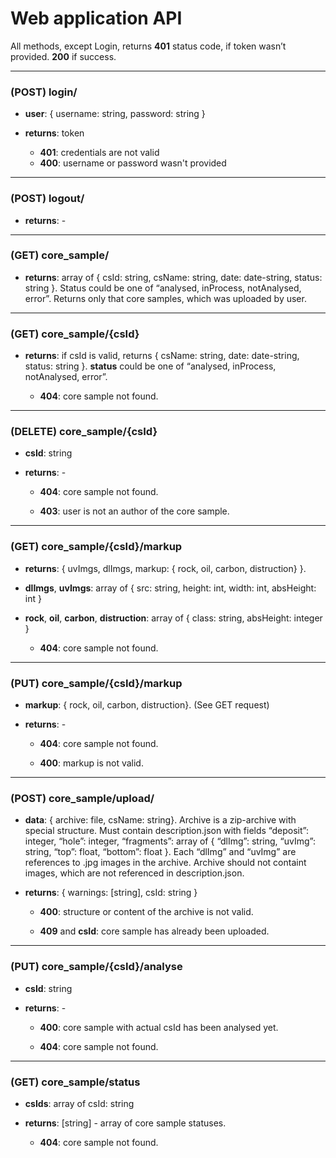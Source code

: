 # Web application API 

All methods, except Login, returns **401** status code, if token wasn’t provided. **200** if success. 

---
### (POST) login/  

 - **user**: { username: string, password: string } 

 - **returns**: token 

   + **401**: credentials are not valid
   + **400**: username or password wasn't provided
---
### (POST) logout/ 

  - **returns**: - 

---
### (GET) core_sample/ 

  - **returns**: array of { csId: string, csName: string, date: date-string, status: string }. Status could be one of “analysed, inProcess, notAnalysed, error”. Returns only that core samples, which was uploaded by user. 
---
### (GET) core_sample/{csId} 

  - **returns**: if csId is valid, returns { csName: string, date: date-string, status: string }. **status** could be one of “analysed, inProcess, notAnalysed, error”. 

    + **404**: core sample not found. 
---
### (DELETE) core_sample/{csId} 

  - **csId**: string 

  - **returns**: - 

    + **404**: core sample not found. 

    + **403**: user is not an author of the core sample.
---   
### (GET) core_sample/{csId}/markup 

  - **returns**: { uvImgs, dlImgs, markup: { rock, oil, carbon, distruction} }. 

  - **dlImgs**, **uvImgs**: array of { src: string, height: int, width: int, absHeight: int } 

  - **rock**, **oil**, **carbon**, **distruction**: array of { class: string, absHeight: integer } 

    + **404**: core sample not found. 
---
### (PUT) core_sample/{csId}/markup 

  - **markup**: { rock, oil, carbon, distruction}. (See GET request) 

  - **returns**: - 

    + **404**: core sample not found. 

    + **400**: markup is not valid. 
---
### (POST) core_sample/upload/ 

  - **data**: { archive: file, csName: string}. Archive is a zip-archive with special structure. Must contain description.json with fields “deposit”: integer, “hole”: integer, “fragments”: array of  { “dlImg”: string, “uvImg”: string, “top”: float, “bottom”: float }. Each “dlImg” and “uvImg” are references to .jpg images in the archive. Archive should not containt images, which are not referenced in description.json. 

  - **returns**: { warnings: [string], csId: string } 

    + **400**: structure or content of the archive is not valid. 

    + **409** and **csId**: core sample has already been uploaded. 
---
### (PUT) core_sample/{csId}/analyse 

  - **csId**: string 

  - **returns**: -  

    + **400**: core sample with actual csId has been analysed yet. 

    + **404**: core sample not found. 
---
### (GET) core_sample/status 

  - **csIds**: array of csId: string 

  - **returns**: [string] - array of core sample statuses. 

    + **404**: core sample not found. 
